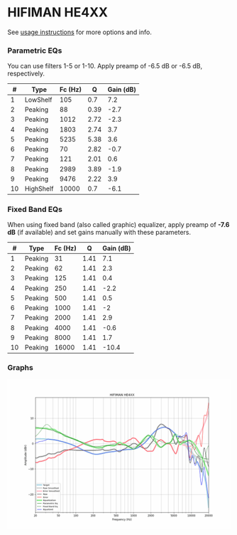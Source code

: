 # HIFIMAN HE4XX
See [usage instructions](https://github.com/jaakkopasanen/AutoEq#usage) for more options and info.

### Parametric EQs
You can use filters 1-5 or 1-10. Apply preamp of -6.5 dB or -6.5 dB, respectively.

|   # | Type      |   Fc (Hz) |    Q |   Gain (dB) |
|-----|-----------|-----------|------|-------------|
|   1 | LowShelf  |       105 | 0.7  |         7.2 |
|   2 | Peaking   |        88 | 0.39 |        -2.7 |
|   3 | Peaking   |      1012 | 2.72 |        -2.3 |
|   4 | Peaking   |      1803 | 2.74 |         3.7 |
|   5 | Peaking   |      5235 | 5.38 |         3.6 |
|   6 | Peaking   |        70 | 2.82 |        -0.7 |
|   7 | Peaking   |       121 | 2.01 |         0.6 |
|   8 | Peaking   |      2989 | 3.89 |        -1.9 |
|   9 | Peaking   |      9476 | 2.22 |         3.9 |
|  10 | HighShelf |     10000 | 0.7  |        -6.1 |

### Fixed Band EQs
When using fixed band (also called graphic) equalizer, apply preamp of **-7.6 dB** (if available) and set gains manually with these parameters.

|   # | Type    |   Fc (Hz) |    Q |   Gain (dB) |
|-----|---------|-----------|------|-------------|
|   1 | Peaking |        31 | 1.41 |         7.1 |
|   2 | Peaking |        62 | 1.41 |         2.3 |
|   3 | Peaking |       125 | 1.41 |         0.4 |
|   4 | Peaking |       250 | 1.41 |        -2.2 |
|   5 | Peaking |       500 | 1.41 |         0.5 |
|   6 | Peaking |      1000 | 1.41 |        -2   |
|   7 | Peaking |      2000 | 1.41 |         2.9 |
|   8 | Peaking |      4000 | 1.41 |        -0.6 |
|   9 | Peaking |      8000 | 1.41 |         1.7 |
|  10 | Peaking |     16000 | 1.41 |       -10.4 |

### Graphs
![](./HIFIMAN%20HE4XX.png)
